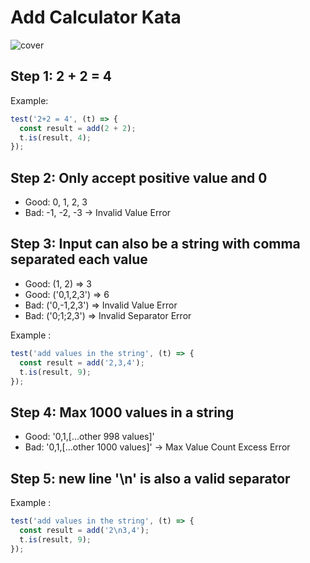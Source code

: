 # Add Calculator Kata

![cover](https://www.allaboutcircuits.com/uploads/articles/red-green-refactor.png)

## Step 1: 2 + 2 = 4

Example:

```js
test('2+2 = 4', (t) => {
  const result = add(2 + 2);
  t.is(result, 4);
});
```

## Step 2: Only accept positive value and 0

- Good: 0, 1, 2, 3
- Bad: -1, -2, -3 -> Invalid Value Error

## Step 3: Input can also be a string with comma separated each value

- Good: (1, 2) => 3
- Good: ('0,1,2,3') => 6
- Bad: ('0,-1,2,3') => Invalid Value Error
- Bad: ('0;1;2,3') => Invalid Separator Error

Example :

```js
test('add values in the string', (t) => {
  const result = add('2,3,4');
  t.is(result, 9);
});
```

## Step 4: Max 1000 values in a string

- Good: '0,1,[...other 998 values]'
- Bad: '0,1,[...other 1000 values]' -> Max Value Count Excess Error

## Step 5: new line '\n' is also a valid separator

Example :

```js
test('add values in the string', (t) => {
  const result = add('2\n3,4');
  t.is(result, 9);
});
```
